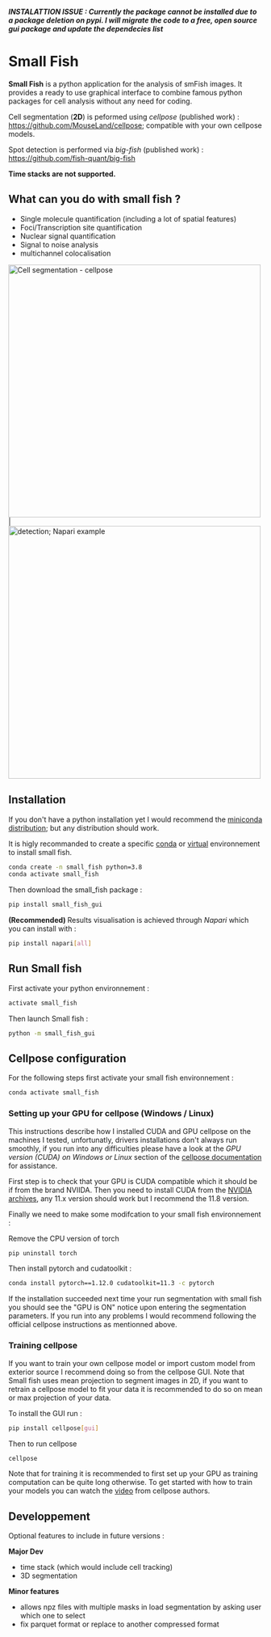 ***INSTALATTION ISSUE : Currently the package cannot be installed due to a package deletion on pypi. I will migrate the code to a free, open source gui package and update the dependecies list***

# Small Fish
**Small Fish** is a python application for the analysis of smFish images. It provides a ready to use graphical interface to combine famous python packages for cell analysis without any need for coding.

Cell segmentation (**2D**) is peformed using *cellpose* (published work) : https://github.com/MouseLand/cellpose; compatible with your own cellpose models.

Spot detection is performed via *big-fish* (published work) : https://github.com/fish-quant/big-fish

**Time stacks are not supported.**

## What can you do with small fish ?

- Single molecule quantification (including a lot of spatial features)
- Foci/Transcription site quantification
- Nuclear signal quantification
- Signal to noise analysis
- multichannel colocalisation

<img src="https://github.com/2Echoes/small_fish_gui/blob/main/Segmentation%20example.jpg" width="500" title="Cell segmentation with Cellpose" alt="Cell segmentation - cellpose">| <img src="https://github.com/2Echoes/small_fish_gui/blob/main/napari_detection_example.png" width="500" title="Spot detection; clustering visualisation on Napari" alt="detection; Napari example">

## Installation
If you don't have a python installation yet I would recommend the [miniconda distribution](https://docs.anaconda.com/free/miniconda/miniconda-other-installer-links/); but any distribution should work.

It is higly recommanded to create a specific [conda](https://docs.conda.io/projects/conda/en/latest/user-guide/tasks/manage-environments.html) or [virtual](https://docs.python.org/3.6/library/venv.html) environnement to install small fish.

```bash
conda create -n small_fish python=3.8
conda activate small_fish
```
Then download the small_fish package : 
```bash
pip install small_fish_gui
```
<b> (Recommended) </b> Results visualisation is achieved through *Napari* which you can install with :

```bash
pip install napari[all]
```

## Run Small fish

First activate your python environnement : 
```bash
activate small_fish
```
Then launch Small fish : 
```bash
python -m small_fish_gui
```

## Cellpose configuration

For the following steps first activate your small fish environnement : 

```bash
conda activate small_fish
```
### Setting up your GPU for cellpose (Windows / Linux)
This instructions describe how I installed CUDA and GPU cellpose on the machines I tested, unfortunatly, drivers installations don't always run smoothly, if you run into any difficulties please have a look at the *GPU version (CUDA) on Windows or Linux* section of the [cellpose documentation](https://github.com/MouseLand/cellpose) for assistance.

First step is to check that your GPU is CUDA compatible which it should be if from the brand NVIIDA.
Then you need to install CUDA from the [NVIDIA archives](https://developer.nvidia.com/cuda-toolkit-archive), any 11.x version should work but I recommend the 11.8 version.

Finally we need to make some modifcation to your small fish environnement : 

Remove the CPU version of torch

```bash
pip uninstall torch
```
Then install pytorch and cudatoolkit :

```bash
conda install pytorch==1.12.0 cudatoolkit=11.3 -c pytorch
```
If the installation succeeded next time your run segmentation with small fish you should see the "GPU is ON" notice upon entering the segmentation parameters.
If you run into any problems I would recommend following the official cellpose instructions as mentionned above.


### Training cellpose
If you want to train your own cellpose model or import custom model from exterior source I recommend doing so from the cellpose GUI. Note that Small fish uses mean projection to segment images in 2D, if you want to retrain a cellpose model to fit your data it is recommended to do so on mean or max projection of your data.

To install the GUI run : 

```bash
pip install cellpose[gui]
```
Then to run cellpose
```bash
cellpose
```
Note that for training it is recommended to first set up your GPU as training computation can be quite long otherwise. To get started with how to train your models you can watch the [video](https://www.youtube.com/watch?v=5qANHWoubZU) from cellpose authors.

## Developpement

Optional features to include in future versions : 

**Major Dev**
- time stack (which would include cell tracking)
- 3D segmentation

**Minor features**
- allows npz files with multiple masks in load segmentation by asking user which one to select
- fix parquet format or replace to another compressed format
